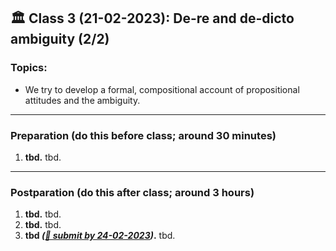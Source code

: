 
## 🏛 Class 3 (21-02-2023): De-re and de-dicto ambiguity (2/2) 

### Topics:
- We try to develop a formal, compositional account of propositional attitudes and the ambiguity.

----

### Preparation (do this before class; around 30 minutes)

1. **tbd.** tbd.

-----

### Postparation (do this after class; around 3 hours)

1. **tbd.** tbd.
2. **tbd.** tbd.
3. **tbd _([📩 submit by 24-02-2023](tbd.url))_.** tbd.
